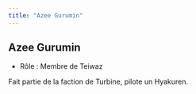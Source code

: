 ```yaml
---
title: "Azee Gurumin"
---
```


Azee Gurumin
------------





* Rôle : Membre de Teiwaz


Fait partie de la faction de Turbine, pilote un Hyakuren.

